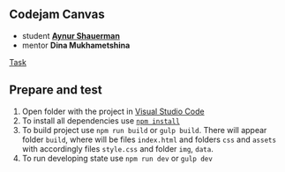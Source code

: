 ## Codejam Canvas
* student **[Aynur Shauerman](https://github.com/aykuli)**
* mentor **Dina Mukhametshina**

[Task](https://github.com/rolling-scopes-school/tasks/blob/master/tasks/stage-2/codejam-canvas/codejam-canvas.md)

## Prepare and test
1. Open folder with the project in [Visual Studio Code](https://code.visualstudio.com/download)
2. To install all dependencies use [`npm install`](https://docs.npmjs.com/cli/install)
3. To build project use `npm run build` or `gulp build`. There will appear folder `build`, where will be files `index.html` and folders `css` and `assets` with accordingly files `style.css` and folder `img`, `data`.
4. To run developing state use `npm run dev` or `gulp dev`
